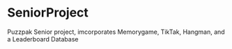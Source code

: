 # SeniorProject
Puzzpak Senior project, imcorporates Memorygame, TikTak, Hangman, and a Leaderboard Database
